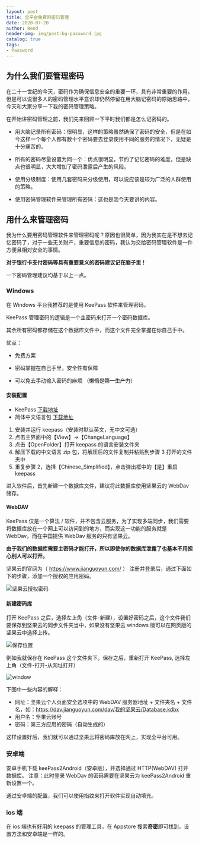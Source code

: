 ```yaml
---
layout: post
title: 全平台免费的密码管理
date: 2020-07-20
author: Bend
header-img: img/post-bg-password.jpg
catalog: true
tags:
- Password
---
```

## 为什么我们要管理密码

在二十一世纪的今天，密码作为确保信息安全的重要一环，具有非常重要的作用。但是可以说很多人的密码管理水平意识却仍然停留在用大脑记密码的原始思路中，今天和大家分享一下我的密码管理策略。

在开始讲密码管理之前，我们先来回顾一下平时我们都是怎么记密码的。

- 用大脑记录所有密码：很明显，这样的策略虽然确保了密码的安全，但是在如今这样一个每个人都有数十个密码要去登录使用不同的服务的情况下，无疑是十分痛苦的。

- 所有的密码尽量设置为同一个：优点很明显，节约了记忆密码的难度，但是缺点也很明显，大大增加了密码泄露后产生的风险。

- 使用分级制度：使用几套密码来分级使用，可以说应该是较为广泛的人群使用的策略。
  
- 使用密码管理软件来管理所有密码：这也是我今天要讲的内容。
  
## 用什么来管理密码

我为什么要用密码管理软件来管理密码呢？原因也很简单，因为我实在是不想去记忆密码了，对于一些无关财产，重要信息的密码，我认为交给密码管理软件是一件方便且相对安全的事情。

**对于银行卡支付密码等具有重要意义的密码建议记在脑子里！**

一下密码管理建议均基于以上一点。

### Windows

在 Windows 平台我推荐的是使用 KeePass 软件来管理密码。

KeePass 管理密码的逻辑是一个主密码来打开一个密码数据库。

其余所有密码都存储在这个数据库文件中，而这个文件完全掌握在你自己手中。

优点：

- 免费方案

- 密码掌握在自己手里，安全性有保障

- 可以免去手动输入密码的麻烦 （~~懒惰是第一生产力~~）

#### 安装配置

- KeePass [下载地址](https://keepass.info/download.html)
- 简体中文语言包 [下载地址](https://downloads.sourceforge.net/keepass/KeePass-2.45-Chinese_Simplified.zip)
  
1. 安装并运行 keepass（安装时默认英文，无中文可选）
2. 点击主界面中的【View】→【ChangeLanguage】
3. 点击【OpenFolder】打开 keepass 的语言安装文件夹
4. 解压下载的中文语言 zip 包，将解压后的文件复制并粘贴到步骤 3 打开的文件夹中
5. 重复步骤 2，选择【Chinese_Simplified】，点击弹出框中的【是】重启 keepass

进入软件后，首先新建一个数据库文件，建议将此数据库使用坚果云的 WebDav 储存。

#### WebDAV

KeePass 仅是一个算法 / 软件，并不包含云服务，为了实现多端同步，我们需要将数据库放在一个网上可以访问到的地方，而实现这一功能的服务就是 WebDav。而在中国提供 WebDav 服务的只有坚果云。

**由于我们的数据库需要主密码才能打开，所以即使你的数据库泄露了也基本不用担心别人可以打开。**

坚果云的官网为（ https://www.jianguoyun.com/ ） 注册并登录后，通过下面如下的步骤，添加一个授权的应用密码。

![坚果云授权密码](https://cdn.bend1031.top/img/坚果云授权密码.png)

#### 新建密码库

打开 KeePass 之后，选择左上角（文件-新建），设置好密码之后，这个文件我们要保存到坚果云的同步文件夹当中，如果没有坚果云 windows 版可以在网页版的坚果云中选择上传。

![保存位置](https://cdn.bend1031.top/img/20200720223245.png)

例如我就保存在 KeePass 这个文件夹下。保存之后，重新打开 KeePass, 选择左上角（文件-打开-从网址打开）

![window](https://cdn.bend1031.top/img/20200720223520.png)

下图中一些内容的解释：

- 网址：坚果云个人页面安全选项中的 WebDAV 服务器地址 + 文件夹名 + 文件名，如：https://dav.jianguoyun.com/dav/我的坚果云/Database.kdbx
- 用户名：坚果云账号
- 密码：第三方应用的密码（自动生成的）

这样设置好后，我们就可以通过坚果云将密码库放在网上，实现全平台可用。

### 安卓端

安卓手机下载 keePass2Android（安卓版），并选择通过 HTTP(WebDAV) 打开数据库。
注意：此时登录 WebDav 的密码需要在坚果云为 keePass2Android 重新设置一个。

通过安卓端的配置，我们可以使用指纹来打开软件实现自动填充。

### ios 端

在 ios 端也有好用的 keepass 的管理工具，在 Appstore 搜索**奇密**即可找到，设置方法和安卓端是一样的。
